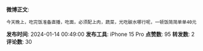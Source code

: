 **微博正文**: 
```
今天晚上，吃完饭准备直播，吃面，必须配上肉，蔬菜，光吃碳水哪行呢，一顿饭简简单单40元
```
**发布时间**: 2024-01-14 00:49:00
**发布工具**: iPhone 15 Pro
**点赞数**: 95
**转发数**: 2
**评论数**: 30
